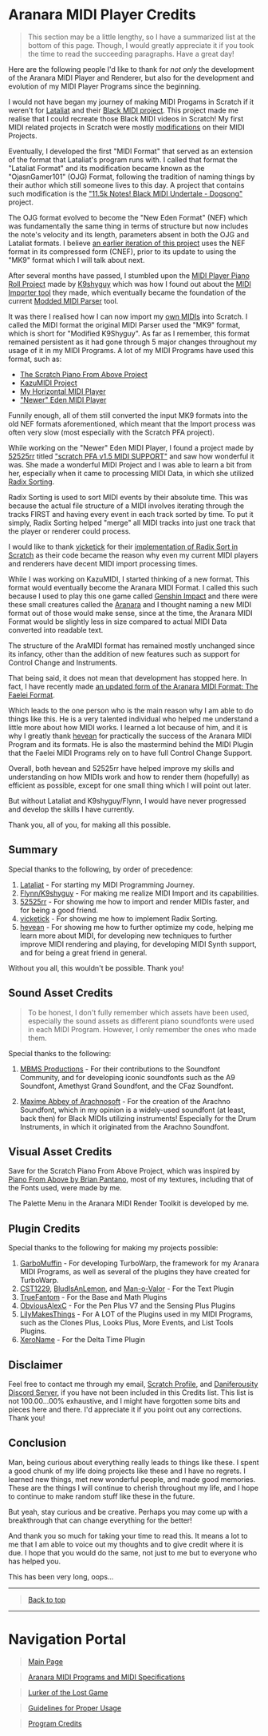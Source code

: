 # Aranara MIDI Player Credits

>This section may be a little lengthy, so I have a summarized list at the bottom of this page. Though, I would greatly appreciate it if you took the time to read the succeeding paragraphs. Have a great day!

Here are the following people I'd like to thank for *not only* the development of the Aranara MIDI Player and Renderer, but also for the development and evolution of my MIDI Player Programs since the beginning.

I would not have began my journey of making MIDI Progams in Scratch if it weren't for [Lataliat](https://scratch.mit.edu/users/Lataliat/) and their [Black MIDI project](https://scratch.mit.edu/projects/119882065). This project made me realise that I could recreate those Black MIDI videos in Scratch! My first MIDI related projects in Scratch were mostly [modifications](https://scratch.mit.edu/projects/256335788/) on their MIDI Projects.

Eventually, I developed the first "MIDI Format" that served as an extension of the format that Lataliat's program runs with. I called that format the "Lataliat Format" and its modification became known as the "OjasnGamer101" (OJG) Format, following the tradition of naming things by their author which still someone lives to this day. A project that contains such modification is the ["11.5k Notes! Black MIDI Undertale - Dogsong"](https://scratch.mit.edu/projects/324550497/) project.

The OJG format evolved to become the "New Eden Format" (NEF) which was fundamentally the same thing in terms of structure but now includes the note's velocity and its length, parameters absent in both the OJG and Lataliat formats. I believe [an earlier iteration of this project](https://scratch.mit.edu/projects/557223554/) uses the NEF format in its compressed form (CNEF), prior to its update to using the "MK9" format which I will talk about next.

After several months have passed, I stumbled upon the [MIDI Player Piano Roll Project](https://scratch.mit.edu/projects/406337184/) made by [K9shyguy](https://scratch.mit.edu/users/K9shyguy/) which was how I found out about the [MIDI Importer tool](https://github.com/FlynnD273/MidiParser) they made, which eventually became the foundation of the current [Modded MIDI Parser](https://github.com/Daniferous/MidiParser/tree/master) tool.

It was there I realised how I can now import my [own MIDIs](https://www.youtube.com/watch?v=-h7W-vkyi3s) into Scratch. I called the MIDI format the original MIDI Parser used the "MK9" format, which is short for "Modified K9Shyguy". As far as I remember, this format remained persistent as it had gone through 5 major changes throughout my usage of it in my MIDI Programs. A lot of my MIDI Programs have used this format, such as:

- [The Scratch Piano From Above Project](https://scratch.mit.edu/projects/633610677/)
- [KazuMIDI Project](https://scratch.mit.edu/projects/852652452/)
- [My Horizontal MIDI Player](https://scratch.mit.edu/projects/603901091/)
- ["Newer" Eden MIDI Player](https://scratch.mit.edu/projects/722655492/)

Funnily enough, all of them still converted the input MK9 formats into the old NEF formats aforementioned, which meant that the Import process was often very slow (most especially with the Scratch PFA project).

While working on the "Newer" Eden MIDI Player, I found a project made by [52525rr](https://scratch.mit.edu/users/52525rr/) titled ["scratch PFA v1.5 MIDI SUPPORT"](https://scratch.mit.edu/projects/717549463/) and saw how wonderful it was. She made a wonderful MIDI Project and I was able to learn a bit from her, especially when it came to processing MIDI Data, in which she utilized [Radix Sorting](https://en.wikipedia.org/wiki/Radix_sort).

Radix Sorting is used to sort MIDI events by their absolute time. This was because the actual file structure of a MIDI involves iterating through the tracks FIRST and having every event in each track sorted by time. To put it simply, Radix Sorting helped "merge" all MIDI tracks into just one track that the player or renderer could process.

I would like to thank [vicketick](https://scratch.mit.edu/users/vicketick) for their [implementation of Radix Sort in Scratch](https://scratch.mit.edu/projects/711353120) as their code became the reason why even my current MIDI players and renderers have decent MIDI import processing times.

While I was working on KazuMIDI, I started thinking of a new format. This format would eventually become the Aranara MIDI Format. I called this such because I used to play this one game called [Genshin Impact](https://genshin.hoyoverse.com/) and there were these small creatures called the [Aranara](https://genshin-impact.fandom.com/wiki/Aranara) and I thought naming a new MIDI format out of those would make sense, since at the time, the Aranara MIDI Format would be slightly less in size compared to actual MIDI Data converted into readable text.

The structure of the AraMIDI format has remained mostly unchanged since its infancy, other than the addition of new features such as support for Control Change and Instruments.

That being said, it does not mean that development has stopped here. In fact, I have recently made [an updated form of the Aranara MIDI Format: The Faelei Format](https://github.com/Daniferous/MidiParser/tree/Faelei).

Which leads to the one person who is the main reason why I am able to do things like this. He is a very talented individual who helped me understand a little more about how MIDI works. I learned a lot because of him, and it is why I greatly thank [hevean](https://scratch.mit.edu/users/hevean_3/) for practically the success of the Aranara MIDI Program and its formats. He is also the mastermind behind the MIDI Plugin that the Faelei MIDI Programs rely on to have full Control Change Support.

Overall, both hevean and 52525rr have helped improve my skills and understanding on how MIDIs work and how to render them (hopefully) as efficient as possible, except for one small thing which I will point out later.

But without Lataliat and K9shyguy/Flynn, I would have never progressed and develop the skills I have currently.

Thank you, all of you, for making all this possible.

## Summary
Special thanks to the following, by order of precedence:
1. [Lataliat](https://scratch.mit.edu/users/Lataliat/) - For starting my MIDI Programming Journey.
2. [Flynn/K9shyguy](https://scratch.mit.edu/users/K9shyguy/) - For making me realize MIDI Import and its capabilities.
3. [52525rr](https://scratch.mit.edu/users/52525rr/) - For showing me how to import and render MIDIs faster, and for being a good friend.
4. [vicketick](https://scratch.mit.edu/users/vicketick) - For showing me how to implement Radix Sorting.
5. [hevean](https://scratch.mit.edu/users/hevean_3/) - For showing me how to further optimize my code, helping me learn more about MIDI, for developing new techniques to further improve MIDI rendering and playing, for developing MIDI Synth support, and for being a great friend in general.

Without you all, this wouldn't be possible. Thank you!

## Sound Asset Credits
> To be honest, I don't fully remember which assets have been used, especially the sound assets as different piano soundfonts were used in each MIDI Program. However, I only remember the ones who made them.

Special thanks to the following:
1. [MBMS Productions](https://www.youtube.com/@MBMS) - For their contributions to the Soundfont Community, and for developing iconic soundfonts such as the A9 Soundfont, Amethyst Grand Soundfont, and the CFaz Soundfont.

2. [Maxime Abbey of Arachnosoft](https://www.arachnosoft.com/main/download.php?id=soundfont-sf2) - For the creation of the Arachno Soundfont, which in my opinion is a widely-used soundfont (at least, back then) for Black MIDIs utilizing instruments! Especially for the Drum Instruments, in which it originated from the Arachno Soundfont.

## Visual Asset Credits
Save for the Scratch Piano From Above Project, which was inspired by [Piano From Above by Brian Pantano](https://github.com/brian-pantano/PianoFromAbove), most of my textures, including that of the Fonts used, were made by me.

The Palette Menu in the Aranara MIDI Render Toolkit is developed by me.

## Plugin Credits
Special thanks to the following for making my projects possible:
1. [GarboMuffin](https://scratch.mit.edu/users/GarboMuffin/#comments) - For developing TurboWarp, the framework for my Aranara MIDI Programs, as well as several of the plugins they have created for TurboWarp.
2. [CST1229](https://scratch.mit.edu/users/CST1229/), [BludIsAnLemon](https://scratch.mit.edu/users/BludIsAnLemon/), and [Man-o-Valor](https://scratch.mit.edu/users/man-o-valor/) - For the Text Plugin
3. [TrueFantom](https://scratch.mit.edu/users/TrueFantom/) - For the Base and Math Plugins
4. [ObviousAlexC](https://scratch.mit.edu/users/pinksheep2917/) - For the Pen Plus V7 and the Sensing Plus Plugins 
5. [LilyMakesThings](https://scratch.mit.edu/users/LilyMakesThings/) - For A LOT of the Plugins used in my MIDI Programs, such as the Clones Plus, Looks Plus, More Events, and List Tools Plugins.
6. [XeroName](https://scratch.mit.edu/users/plant2014/) - For the Delta Time Plugin

## Disclaimer
Feel free to contact me through my email, [Scratch Profile](https://scratch.mit.edu/users/OjasnGamer101/), and [Daniferousity Discord Server](https://discord.gg/kTD8y6YDjJ), if you have not been included in this Credits list. This list is not 100.00...00% exhaustive, and I might have forgotten some bits and pieces here and there. I'd appreciate it if you point out any corrections. Thank you!

## Conclusion
Man, being curious about everything really leads to things like these. I spent a good chunk of my life doing projects like these and I have no regrets. I learned new things, met new wonderful people, and made good memories. These are the things I will continue to cherish throughout my life, and I hope to continue to make random stuff like these in the future.

But yeah, stay curious and be creative. Perhaps you may come up with a breakthrough that can change everything for the better!

And thank you so much for taking your time to read this. It means a lot to me that I am able to voice out my thoughts and to give credit where it is due. I hope that you would do the same, not just to me but to everyone who has helped you.

This has been very long, oops...

---

>[Back to top](https://daniferous.github.io/aranara-midi-player-sb3/credits)

---

# Navigation Portal

>[Main Page](https://daniferous.github.io/aranara-midi-player-sb3)

>[Aranara MIDI Programs and MIDI Specifications](https://daniferous.github.io/aranara-midi-player-sb3/versions)

>[Lurker of the Lost Game](https://daniferous.github.io/aranara-midi-player-sb3/lostlurkergame)

>[Guidelines for Proper Usage](https://daniferous.github.io/aranara-midi-player-sb3/guidelines)

>[Program Credits](https://daniferous.github.io/aranara-midi-player-sb3/credits)